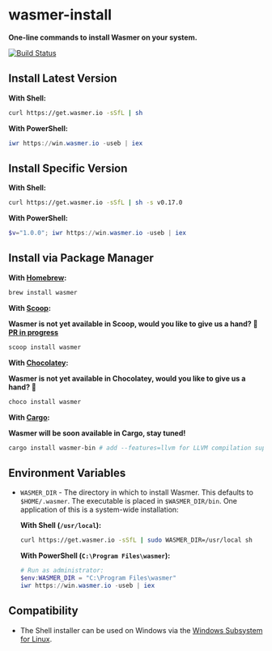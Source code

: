 # wasmer-install

**One-line commands to install Wasmer on your system.**

[![Build Status](https://github.com/wasmerio/wasmer-install/workflows/ci/badge.svg?branch=master)](https://github.com/wasmerio/wasmer-install/actions)

## Install Latest Version

**With Shell:**

```sh
curl https://get.wasmer.io -sSfL | sh
```

**With PowerShell:**

```powershell
iwr https://win.wasmer.io -useb | iex
```

## Install Specific Version

**With Shell:**

```sh
curl https://get.wasmer.io -sSfL | sh -s v0.17.0
```

**With PowerShell:**

```powershell
$v="1.0.0"; iwr https://win.wasmer.io -useb | iex
```

## Install via Package Manager

**With [Homebrew](https://formulae.brew.sh/formula/wasmer):**

```sh
brew install wasmer
```

**With [Scoop](https://github.com/ScoopInstaller/Main/blob/master/bucket/wasmer.json):**

**Wasmer is not yet available in Scoop, would you like to give us a hand? 🤗 [PR in progress](https://github.com/ScoopInstaller/Main/pull/1237)**

```powershell
scoop install wasmer
```

**With [Chocolatey](https://chocolatey.org/packages/wasmer):**

**Wasmer is not yet available in Chocolatey, would you like to give us a hand? 🤗**

```powershell
choco install wasmer
```

**With [Cargo](https://crates.io/crates/wasmer-bin/):**

**Wasmer will be soon available in Cargo, stay tuned!**

```sh
cargo install wasmer-bin # add --features=llvm for LLVM compilation support
```

## Environment Variables

- `WASMER_DIR` - The directory in which to install Wasmer. This defaults to
  `$HOME/.wasmer`. The executable is placed in `$WASMER_DIR/bin`. One
  application of this is a system-wide installation:

  **With Shell (`/usr/local`):**

  ```sh
  curl https://get.wasmer.io -sSfL | sudo WASMER_DIR=/usr/local sh
  ```

  **With PowerShell (`C:\Program Files\wasmer`):**

  ```powershell
  # Run as administrator:
  $env:WASMER_DIR = "C:\Program Files\wasmer"
  iwr https://win.wasmer.io -useb | iex
  ```

## Compatibility

- The Shell installer can be used on Windows via the [Windows Subsystem for Linux](https://docs.microsoft.com/en-us/windows/wsl/about).
